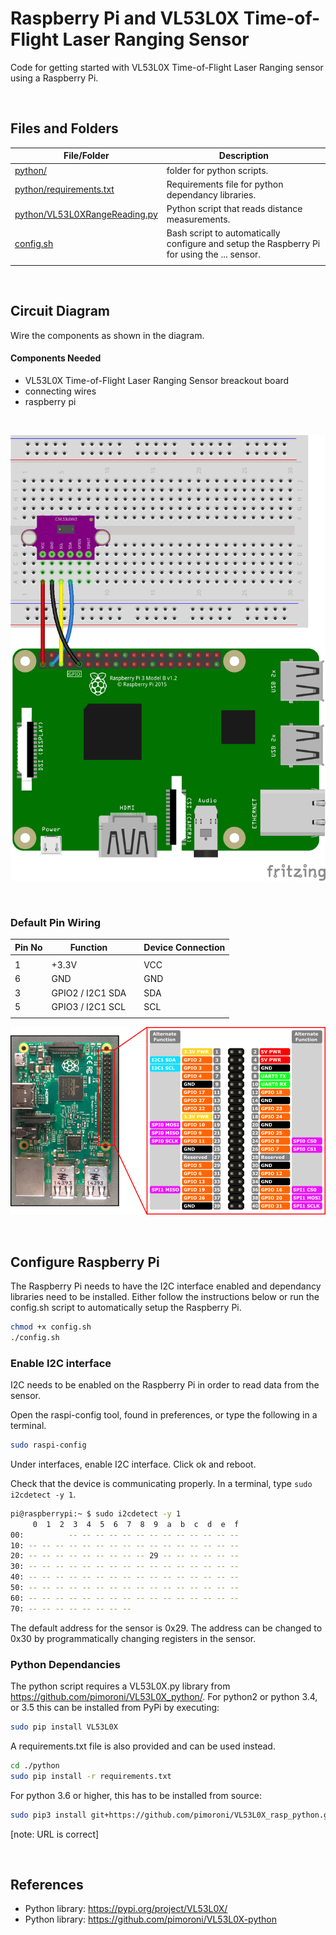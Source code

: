 # Raspberry Pi and VL53L0X Time-of-Flight Laser Ranging Sensor

Code for getting started with VL53L0X Time-of-Flight Laser Ranging sensor using a Raspberry Pi.

<br />

## Files and Folders

| File/Folder | Description |
|--- | --- |
| [python/](python/) | folder for python scripts. |
| [python/requirements.txt](python/requirements.txt) | Requirements file for python dependancy libraries. |
| [python/VL53L0XRangeReading.py](python/VL53L0XRangeReading.py) | Python script that reads distance measurements. |
| [config.sh](config.sh) | Bash script to automatically configure and setup the Raspberry Pi for using the ... sensor. |
|  |  |

<br />

## Circuit Diagram

Wire the components as shown in the diagram.

<!-- #TODO schematic diagram -->
<!-- ![circuit diagram](assets/rpi-vl53l0x-sensor-circuit-diagram_schem.svg) -->

#### Components Needed

* VL53L0X Time-of-Flight Laser Ranging Sensor breackout board
* connecting wires
* raspberry pi

<br />

![breadboard diagram](assets/rpi-vl53l0x-sensor-circuit-diagram_bb.png)

<br />

### Default Pin Wiring

| Pin No | Function |  | Device Connection |
| --- | --- | --- | --- |
|  |  |  |  |
| 1 | +3.3V |  | VCC |
| 6 | GND |  | GND |
| 3 | GPIO2 / I2C1 SDA |  | SDA |
| 5 | GPIO3 / I2C1 SCL |  | SCL |
|  |  |  |  |

![pin diagram](assets/rp2_pinout.png)

<br />

## Configure Raspberry Pi

The Raspberry Pi needs to have the I2C interface enabled and dependancy libraries need to be installed. Either follow the instructions below or run the config.sh script to automatically setup the Raspberry Pi.

```bash
chmod +x config.sh
./config.sh
```

### Enable I2C interface

I2C needs to be enabled on the Raspberry Pi in order to read data from the sensor.

Open the raspi-config tool, found in preferences, or type the following in a terminal.

```bash
sudo raspi-config
```

Under interfaces, enable I2C interface. Click ok and reboot.

Check that the device is communicating properly. In a terminal, type `sudo i2cdetect -y 1`.

```bash
pi@raspberrypi:~ $ sudo i2cdetect -y 1
     0  1  2  3  4  5  6  7  8  9  a  b  c  d  e  f
00:          -- -- -- -- -- -- -- -- -- -- -- -- --
10: -- -- -- -- -- -- -- -- -- -- -- -- -- -- -- --
20: -- -- -- -- -- -- -- -- -- 29 -- -- -- -- -- --
30: -- -- -- -- -- -- -- -- -- -- -- -- -- -- -- --
40: -- -- -- -- -- -- -- -- -- -- -- -- -- -- -- --
50: -- -- -- -- -- -- -- -- -- -- -- -- -- -- -- --
60: -- -- -- -- -- -- -- -- -- -- -- -- -- -- -- --
70: -- -- -- -- -- -- -- --
```

The default address for the sensor is 0x29. The address can be changed to 0x30 by programmatically changing registers in the sensor.

### Python Dependancies

The python script requires a VL53L0X.py library from
https://github.com/pimoroni/VL53L0X_python/. For python2 or python 3.4, or 3.5 this can be installed from PyPi by executing:

```bash
sudo pip install VL53L0X
```

A requirements.txt file is also provided and can be used instead.
```bash
cd ./python
sudo pip install -r requirements.txt
```

For python 3.6 or higher, this has to be installed from source:
```bash
sudo pip3 install git+https://github.com/pimoroni/VL53L0X_rasp_python.git
```
[note: URL is correct]

<br />

## References

- Python library: https://pypi.org/project/VL53L0X/
- Python library: https://github.com/pimoroni/VL53L0X-python
